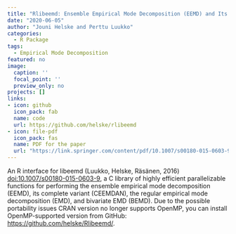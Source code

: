 ```yaml
---
title: "Rlibeemd: Ensemble Empirical Mode Decomposition (EEMD) and Its Complete Variant (CEEMDAN)"
date: "2020-06-05"
author: "Jouni Helske and Perttu Luukko"
categories: 
  - R Package
tags:
  - Empirical Mode Decomposition
featured: no
image:
  caption: ''
  focal_point: ''
  preview_only: no
projects: []
links:
- icon: github
  icon_pack: fab
  name: code
  url: https://github.com/helske/rlibeemd
- icon: file-pdf
  icon_pack: fas
  name: PDF for the paper
  url: "https://link.springer.com/content/pdf/10.1007/s00180-015-0603-9.pdf"
---
```


An R interface for libeemd (Luukko, Helske, Räsänen, 2016) <doi:10.1007/s00180-015-0603-9>, a C library of highly efficient parallelizable functions for performing the ensemble empirical mode decomposition (EEMD), its complete variant (CEEMDAN), the regular empirical mode decomposition (EMD), and bivariate EMD (BEMD). Due to the possible portability issues CRAN version no longer supports OpenMP, you can install OpenMP-supported version from GitHub: <https://github.com/helske/Rlibeemd/>.
